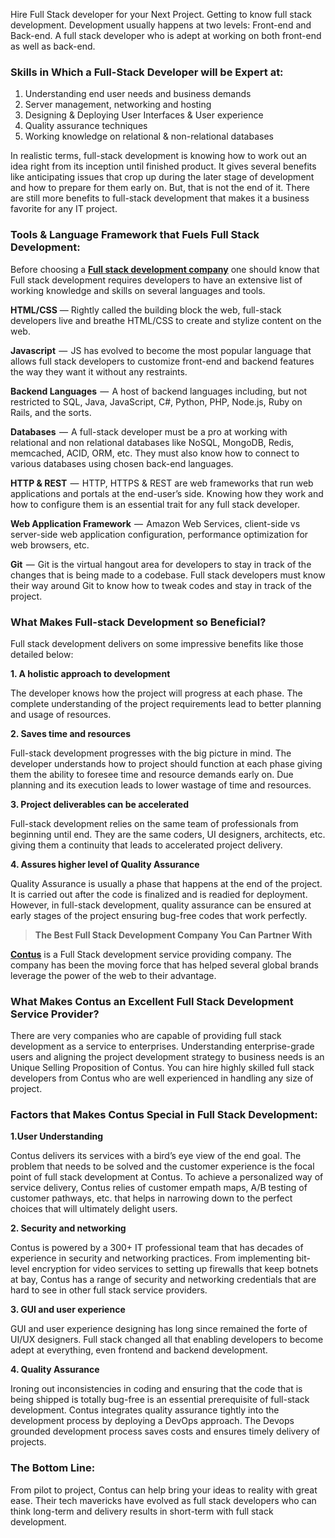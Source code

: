 Hire Full Stack developer for your Next Project. Getting to know full stack development. Development usually happens at two levels: Front-end and Back-end. A full stack developer who is adept at working on both front-end as well as back-end.

### Skills in Which a Full-Stack Developer will be Expert at:

1. Understanding end user needs and business demands
2. Server management, networking and hosting
3. Designing & Deploying User Interfaces & User experience
4. Quality assurance techniques
5. Working knowledge on relational & non-relational databases

In realistic terms, full-stack development is knowing how to work out an idea right from its inception until finished product. It gives several benefits like anticipating issues that crop up during the later stage of development and how to prepare for them early on. But, that is not the end of it. There are still more benefits to full-stack development that makes it a business favorite for any IT project.

### Tools & Language Framework that Fuels Full Stack Development:

Before choosing a **[Full stack development company](https://www.contus.com/full-stack-web-development.php?utm_source=Hire-Full-Stack-Developer&utm_medium=InContentLink&utm_campaign=Viblo)** one should know that Full stack development requires developers to have an extensive list of working knowledge and skills on several languages and tools.

**HTML/CSS** — Rightly called the building block the web, full-stack developers live and breathe HTML/CSS to create and stylize content on the web.

**Javascript**  —  JS has evolved to become the most popular language that allows full stack developers to customize front-end and backend features the way they want it without any restraints.

**Backend Languages**  —  A host of backend languages including, but not restricted to SQL, Java, JavaScript, C#, Python, PHP, Node.js, Ruby on Rails, and the sorts.

**Databases**  —  A full-stack developer must be a pro at working with relational and non relational databases like NoSQL, MongoDB, Redis, memcached, ACID, ORM, etc. They must also know how to connect to various databases using chosen back-end languages.

**HTTP & REST**  —  HTTP, HTTPS & REST are web frameworks that run web applications and portals at the end-user’s side. Knowing how they work and how to configure them is an essential trait for any full stack developer.

**Web Application Framework**  —  Amazon Web Services, client-side vs server-side web application configuration, performance optimization for web browsers, etc.

**Git**  —  Git is the virtual hangout area for developers to stay in track of the changes that is being made to a codebase. Full stack developers must know their way around Git to know how to tweak codes and stay in track of the project.

### What Makes Full-stack Development so Beneficial?

Full stack development delivers on some impressive benefits like those detailed below:

**1. A holistic approach to development**

The developer knows how the project will progress at each phase. The complete understanding of the project requirements lead to better planning and usage of resources.

**2. Saves time and resources**

Full-stack development progresses with the big picture in mind. The developer understands how to project should function at each phase giving them the ability to foresee time and resource demands early on. Due planning and its execution leads to lower wastage of time and resources.

**3. Project deliverables can be accelerated**

Full-stack development relies on the same team of professionals from beginning until end. They are the same coders, UI designers, architects, etc. giving them a continuity that leads to accelerated project delivery.

**4. Assures higher level of Quality Assurance**

Quality Assurance is usually a phase that happens at the end of the project. It is carried out after the code is finalized and is readied for deployment. However, in full-stack development, quality assurance can be ensured at early stages of the project ensuring bug-free codes that work perfectly.

> **The Best Full Stack Development Company You Can Partner With**

**[Contus](https://www.contus.com/full-stack-web-development.php?utm_source=Hire-Full-Stack-Developer&utm_medium=InContentLink2&utm_campaign=Viblo)** is a Full Stack development service providing company. The company has been the moving force that has helped several global brands leverage the power of the web to their advantage.

### What Makes Contus an Excellent Full Stack Development Service Provider?

There are very companies who are capable of providing full stack development as a service to enterprises. Understanding enterprise-grade users and aligning the project development strategy to business needs is an Unique Selling Proposition of Contus. You can hire highly skilled full stack developers from Contus who are well experienced in handling any size of project.

### Factors that Makes Contus Special in Full Stack Development:

**1.User Understanding**

Contus delivers its services with a bird’s eye view of the end goal. The problem that needs to be solved and the customer experience is the focal point of full stack development at Contus. To achieve a personalized way of service delivery, Contus relies of customer empath maps, A/B testing of customer pathways, etc. that helps in narrowing down to the perfect choices that will ultimately delight users.

**2. Security and networking**

Contus is powered by a 300+ IT professional team that has decades of experience in security and networking practices. From implementing bit-level encryption for video services to setting up firewalls that keep botnets at bay, Contus has a range of security and networking credentials that are hard to see in other full stack service providers.

**3. GUI and user experience**

GUI and user experience designing has long since remained the forte of UI/UX designers. Full stack changed all that enabling developers to become adept at everything, even frontend and backend development.

**4. Quality Assurance**

Ironing out inconsistencies in coding and ensuring that the code that is being shipped is totally bug-free is an essential prerequisite of full-stack development. Contus integrates quality assurance tightly into the development process by deploying a DevOps approach. The Devops grounded development process saves costs and ensures timely delivery of projects.

### The Bottom Line:

From pilot to project, Contus can help bring your ideas to reality with great ease. Their tech mavericks have evolved as full stack developers who can think long-term and delivery results in short-term with full stack development.